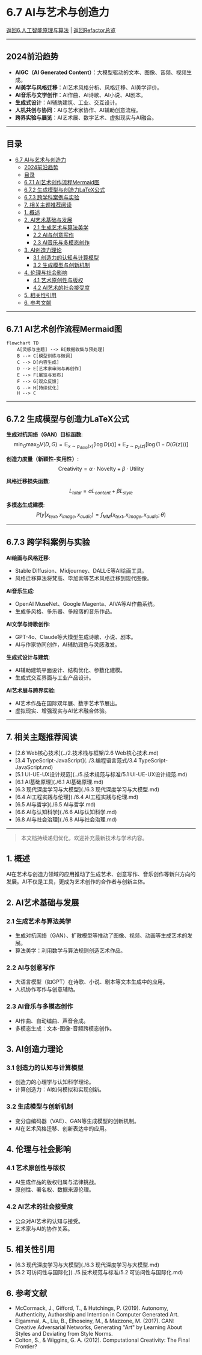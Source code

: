 # 6.7 AI与艺术与创造力

[返回6.人工智能原理与算法](./README.md) | [返回Refactor总览](../README.md)

---

## 2024前沿趋势

- **AIGC（AI Generated Content）**：大模型驱动的文本、图像、音频、视频生成。
- **AI美学与风格迁移**：AI艺术风格分析、风格迁移、AI美学评价。
- **AI音乐与文学创作**：AI作曲、AI诗歌、AI小说、AI剧本。
- **生成式设计**：AI辅助建筑、工业、交互设计。
- **人机共创与协同**：AI与艺术家协作、AI辅助创意流程。
- **跨界实验与展览**：AI艺术展、数字艺术、虚拟现实与AI融合。

---

## 目录

- [6.7 AI与艺术与创造力](#67-ai与艺术与创造力)
  - [2024前沿趋势](#2024前沿趋势)
  - [目录](#目录)
  - [6.7.1 AI艺术创作流程Mermaid图](#671-ai艺术创作流程mermaid图)
  - [6.7.2 生成模型与创造力LaTeX公式](#672-生成模型与创造力latex公式)
  - [6.7.3 跨学科案例与实验](#673-跨学科案例与实验)
  - [7. 相关主题推荐阅读](#7-相关主题推荐阅读)
  - [1. 概述](#1-概述)
  - [2. AI艺术基础与发展](#2-ai艺术基础与发展)
    - [2.1 生成艺术与算法美学](#21-生成艺术与算法美学)
    - [2.2 AI与创意写作](#22-ai与创意写作)
    - [2.3 AI音乐与多模态创作](#23-ai音乐与多模态创作)
  - [3. AI创造力理论](#3-ai创造力理论)
    - [3.1 创造力的认知与计算模型](#31-创造力的认知与计算模型)
    - [3.2 生成模型与创新机制](#32-生成模型与创新机制)
  - [4. 伦理与社会影响](#4-伦理与社会影响)
    - [4.1 艺术原创性与版权](#41-艺术原创性与版权)
    - [4.2 AI艺术的社会接受度](#42-ai艺术的社会接受度)
  - [5. 相关性引用](#5-相关性引用)
  - [6. 参考文献](#6-参考文献)

---

## 6.7.1 AI艺术创作流程Mermaid图

```mermaid
flowchart TD
    A[灵感与主题] --> B[数据收集与预处理]
    B --> C[模型训练与微调]
    C --> D[内容生成]
    D --> E[艺术家审阅与再创作]
    E --> F[展览与发布]
    F --> G[观众反馈]
    G --> H[持续优化]
    H --> C
```

---

## 6.7.2 生成模型与创造力LaTeX公式

**生成对抗网络（GAN）目标函数**:
$$
\min_G \max_D V(D, G) = \mathbb{E}_{x \sim p_{data}(x)} [\log D(x)] + \mathbb{E}_{z \sim p_z(z)} [\log(1 - D(G(z)))]
$$

**创造力度量（新颖性-实用性）**:
$$
\text{Creativity} = \alpha \cdot \text{Novelty} + \beta \cdot \text{Utility}
$$

**风格迁移损失函数**:
$$
L_{total} = \alpha L_{content} + \beta L_{style}
$$

**多模态生成建模**:
$$
P(y|x_{text}, x_{image}, x_{audio}) = f_{MM}(x_{text}, x_{image}, x_{audio}; \theta)
$$

---

## 6.7.3 跨学科案例与实验

**AI绘画与风格迁移**:

- Stable Diffusion、Midjourney、DALL·E等AI绘画工具。
- 风格迁移算法将梵高、毕加索等艺术风格迁移到现代图像。

**AI音乐生成**:

- OpenAI MuseNet、Google Magenta、AIVA等AI作曲系统。
- 生成多风格、多乐器、多段落的音乐作品。

**AI文学与诗歌创作**:

- GPT-4o、Claude等大模型生成诗歌、小说、剧本。
- AI与作家协同创作，AI辅助润色与灵感激发。

**生成式设计与建筑**:

- AI辅助建筑平面设计、结构优化、参数化建模。
- 生成式交互界面与工业产品设计。

**AI艺术展与跨界实验**:

- AI艺术作品在国际双年展、数字艺术节展出。
- 虚拟现实、增强现实与AI艺术融合体验。

---

## 7. 相关主题推荐阅读

- [2.6 Web核心技术](../2.技术栈与框架/2.6 Web核心技术.md)
- [3.4 TypeScript-JavaScript](../3.编程语言范式/3.4 TypeScript-JavaScript.md)
- [5.1 UI-UE-UX设计规范](../5.技术规范与标准/5.1 UI-UE-UX设计规范.md)
- [6.1 AI基础原理](./6.1 AI基础原理.md)
- [6.3 现代深度学习与大模型](./6.3 现代深度学习与大模型.md)
- [6.4 AI工程实践与伦理](./6.4 AI工程实践与伦理.md)
- [6.5 AI与哲学](./6.5 AI与哲学.md)
- [6.6 AI与认知科学](./6.6 AI与认知科学.md)
- [6.8 AI与社会治理](./6.8 AI与社会治理.md)

---

> 本文档持续递归优化，欢迎补充最新技术与学术内容。

## 1. 概述

AI在艺术与创造力领域的应用推动了生成艺术、创意写作、音乐创作等新兴方向的发展。AI不仅是工具，更成为艺术创作的合作者与创新主体。

## 2. AI艺术基础与发展

### 2.1 生成艺术与算法美学

- 生成对抗网络（GAN）、扩散模型等推动了图像、视频、动画等生成艺术的发展。
- 算法美学：利用数学与算法规则创造艺术作品。

### 2.2 AI与创意写作

- 大语言模型（如GPT）在诗歌、小说、剧本等文本生成中的应用。
- 人机协作写作与创意辅助。

### 2.3 AI音乐与多模态创作

- AI作曲、自动编曲、声音合成。
- 多模态生成：文本-图像-音频跨模态创作。

## 3. AI创造力理论

### 3.1 创造力的认知与计算模型

- 创造力的心理学与认知科学理论。
- 计算创造力：AI如何模拟和实现创新。

### 3.2 生成模型与创新机制

- 变分自编码器（VAE）、GAN等生成模型的创新机制。
- AI在艺术风格迁移、创新表达中的应用。

## 4. 伦理与社会影响

### 4.1 艺术原创性与版权

- AI生成作品的版权归属与法律挑战。
- 原创性、署名权、数据来源伦理。

### 4.2 AI艺术的社会接受度

- 公众对AI艺术的认知与接受。
- 艺术家与AI的协作关系。

## 5. 相关性引用

- [6.3 现代深度学习与大模型](./6.3 现代深度学习与大模型.md)
- [5.2 可访问性与国际化](../5.技术规范与标准/5.2 可访问性与国际化.md)

## 6. 参考文献

- McCormack, J., Gifford, T., & Hutchings, P. (2019). Autonomy, Authenticity, Authorship and Intention in Computer Generated Art.
- Elgammal, A., Liu, B., Elhoseiny, M., & Mazzone, M. (2017). CAN: Creative Adversarial Networks, Generating "Art" by Learning About Styles and Deviating from Style Norms.
- Colton, S., & Wiggins, G. A. (2012). Computational Creativity: The Final Frontier?
